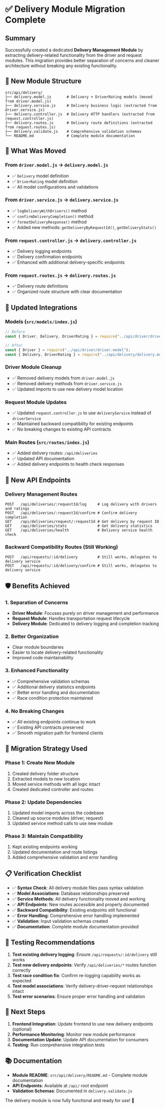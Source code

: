 # ✅ Delivery Module Migration Complete

## Summary

Successfully created a dedicated **Delivery Management Module** by extracting delivery-related functionality from the driver and request modules. This migration provides better separation of concerns and cleaner architecture without breaking any existing functionality.

## 📁 New Module Structure

```
src/api/delivery/
├── delivery.model.js       # Delivery + DriverRating models (moved from driver.model.js)
├── delivery.service.js     # Delivery business logic (extracted from driver.service.js)
├── delivery.controller.js  # Delivery HTTP handlers (extracted from request.controller.js)
├── delivery.routes.js      # Delivery route definitions (extracted from request.routes.js)
├── delivery.validate.js    # Comprehensive validation schemas
└── README.md               # Complete module documentation
```

## 🔄 What Was Moved

### **From `driver.model.js` → `delivery.model.js`**
- ✅ `Delivery` model definition
- ✅ `DriverRating` model definition
- ✅ All model configurations and validations

### **From `driver.service.js` → `delivery.service.js`**
- ✅ `logDeliveryWithDrivers()` method
- ✅ `confirmDeliveryCompletion()` method  
- ✅ `formatDeliveryResponse()` method
- ✅ Added new methods: `getDeliveryByRequestId()`, `getDeliveryStats()`

### **From `request.controller.js` → `delivery.controller.js`**
- ✅ Delivery logging endpoints
- ✅ Delivery confirmation endpoints
- ✅ Enhanced with additional delivery-specific endpoints

### **From `request.routes.js` → `delivery.routes.js`**
- ✅ Delivery route definitions
- ✅ Organized route structure with clear documentation

## 🔗 Updated Integrations

### **Models (`src/models/index.js`)**
```javascript
// Before
const { Driver, Delivery, DriverRating } = require("../api/driver/driver.model");

// After  
const { Driver } = require("../api/driver/driver.model");
const { Delivery, DriverRating } = require("../api/delivery/delivery.model");
```

### **Driver Module Cleanup**
- ✅ Removed delivery models from `driver.model.js`
- ✅ Removed delivery methods from `driver.service.js`
- ✅ Updated imports to use new delivery model location

### **Request Module Updates**
- ✅ Updated `request.controller.js` to use `deliveryService` instead of `driverService`
- ✅ Maintained backward compatibility for existing endpoints
- ✅ No breaking changes to existing API contracts

### **Main Routes (`src/routes/index.js`)**
- ✅ Added delivery routes: `/api/deliveries`
- ✅ Updated API documentation
- ✅ Added delivery endpoints to health check responses

## 🚀 New API Endpoints

### **Delivery Management Routes**
```
POST   /api/deliveries/:requestId/log     # Log delivery with drivers and ratings
POST   /api/deliveries/:requestId/confirm # Confirm delivery completion  
GET    /api/deliveries/request/:requestId # Get delivery by request ID
GET    /api/deliveries/stats              # Get delivery statistics
GET    /api/deliveries/health             # Delivery service health check
```

### **Backward Compatibility Routes (Still Working)**
```
POST   /api/requests/:id/delivery         # Still works, delegates to delivery service
POST   /api/requests/:id/delivery/confirm # Still works, delegates to delivery service
```

## 🛡️ Benefits Achieved

### **1. Separation of Concerns**
- **Driver Module**: Focuses purely on driver management and performance
- **Request Module**: Handles transportation request lifecycle
- **Delivery Module**: Dedicated to delivery logging and completion tracking

### **2. Better Organization**
- Clear module boundaries
- Easier to locate delivery-related functionality
- Improved code maintainability

### **3. Enhanced Functionality**
- ✅ Comprehensive validation schemas
- ✅ Additional delivery statistics endpoints
- ✅ Better error handling and documentation
- ✅ Race condition protection maintained

### **4. No Breaking Changes**
- ✅ All existing endpoints continue to work
- ✅ Existing API contracts preserved
- ✅ Smooth migration path for frontend clients

## 🔄 Migration Strategy Used

### **Phase 1: Create New Module**
1. Created delivery folder structure
2. Extracted models to new location
3. Moved service methods with all logic intact
4. Created dedicated controller and routes

### **Phase 2: Update Dependencies**
1. Updated model imports across the codebase
2. Cleaned up source modules (driver, request)
3. Updated service method calls to use new module

### **Phase 3: Maintain Compatibility**
1. Kept existing endpoints working
2. Updated documentation and route listings
3. Added comprehensive validation and error handling

## 📋 Verification Checklist

- ✅ **Syntax Check**: All delivery module files pass syntax validation
- ✅ **Model Associations**: Database relationships preserved
- ✅ **Service Methods**: All delivery functionality moved and working
- ✅ **API Endpoints**: New routes accessible and properly documented
- ✅ **Backward Compatibility**: Existing endpoints still functional
- ✅ **Error Handling**: Comprehensive error handling implemented
- ✅ **Validation**: Input validation schemas created
- ✅ **Documentation**: Complete module documentation provided

## 🚦 Testing Recommendations

1. **Test existing delivery logging**: Ensure `/api/requests/:id/delivery` still works
2. **Test new delivery endpoints**: Verify `/api/deliveries/*` routes function correctly
3. **Test race condition fix**: Confirm re-logging capability works as expected
4. **Test model associations**: Verify delivery-driver-request relationships intact
5. **Test error scenarios**: Ensure proper error handling and validation

## 🎯 Next Steps

1. **Frontend Integration**: Update frontend to use new delivery endpoints (optional)
2. **Performance Monitoring**: Monitor new module performance
3. **Documentation Update**: Update API documentation for consumers
4. **Testing**: Run comprehensive integration tests

## 📚 Documentation

- **Module README**: `src/api/delivery/README.md` - Complete module documentation
- **API Endpoints**: Available at `/api/` root endpoint
- **Validation Schemas**: Documented in `delivery.validate.js`

The delivery module is now fully functional and ready for use! 🎉